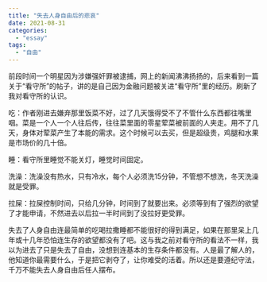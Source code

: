 ```yaml
---
title: "失去人身自由后的悲哀"
date: 2021-08-31
categories: 
  - "essay"
tags: 
  - "自由"
---
```


前段时间一个明星因为涉嫌强奸罪被逮捕，网上的新闻沸沸扬扬的，后来看到一篇关于“看守所”的帖子，讲的是自己因为金融问题被关进“看守所”里的经历。刷新了我对看守所的认识。

吃：作者刚进去嫌弃那里饭菜不好，过了几天饿得受不了不管什么东西都往嘴里咽。菜是一个人一个人往后传，往往菜里面的零星荤菜被前面的人夹走。用不了几天，身体对荤菜产生了本能的需求。这个时候可以去买，但是超级贵，鸡腿和水果是市场价的几十倍。

睡：看守所里睡觉不能关灯，睡觉时间固定。

洗澡：洗澡没有热水，只有冷水，每个人必须洗15分钟，不管想不想洗，冬天洗澡就是受罪。

拉屎：拉屎控制时间，只给几分钟，时间到了就要出来。必须等到有了强烈的欲望了才能申请，不然进去以后拉一半时间到了没拉好更受罪。

失去了人身自由连最简单的吃喝拉撒睡都不能很好的得到满足，如果在那里呆上几年或十几年恐怕连生存的欲望都没有了吧。这与我之前对看守所的看法不一样，我以为进去了只是失去了自由，没想到连基本的生存条件都没有。人是最了解人的，他知道你最需要什么，于是把它剥夺了，让你难受的活着。所以还是要遵纪守法，千万不能失去人身自由后任人摆布。
